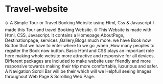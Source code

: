 # Travel-website
✈️ A Simple Tour or Travel Booking Website using Html, Css &amp; Javascript 
 I made this Tour and travel Booking Website. 
🌐 This Website is made with Html, CSS, Javascript.
It contains a Homepage,AboutPage, Destinationpage, services ,Gallery,Blogs much more.
we have Book now Button that we have to enter where to we go ,when ,How many peoples to regsiter the Book now button.
Basic Html and CSS plays an important role here making whole website more attractive and responsive for all devices. 
Different packages are included to make website user friendly and more responsive towards making their trip more comfortable, luxurious and safer.
A Navigation Scroll Bar will be their which will we Helpfull seeing Images throughout Web Page & Scrolling Web Page.
